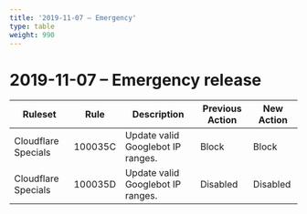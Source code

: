 ```yaml
---
title: '2019-11-07 – Emergency'
type: table
weight: 990
---
```


# 2019-11-07 – Emergency release

<TableWrap><table style="width: 100%">

<thead>
  <tr>
    <th>Ruleset</th>
    <th>Rule</th>
    <th>Description</th>
    <th>Previous Action</th>
    <th>New Action</th>
  </tr>
</thead>
<tbody>
  <tr>
    <td>Cloudflare Specials</td>
    <td>100035C</td>
    <td>Update valid Googlebot IP ranges.</td>
    <td>Block</td>
    <td>Block</td>
  </tr>
  <tr>
    <td>Cloudflare Specials</td>
    <td>100035D</td>
    <td>Update valid Googlebot IP ranges.</td>
    <td>Disabled</td>
    <td>Disabled</td>
  </tr>
</tbody>

</table></TableWrap>
